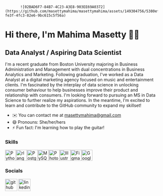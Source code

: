            ![02BAD6F7-84B7-4C23-A3E8-903EE69A0372](https://github.com/masettymahima/masettymahima/assets/149304756/5380ef97-fe3f-4fc3-82e6-9bc615c5f56a)

# Hi there, I'm Mahima Masetty 👋🏽
## Data Analyst / Aspiring Data Scientist

I'm a recent graduate from Boston University majoring in Business Administration and Management with dual concentrations in Business Analytics and Marketing. Following graduation, I've worked as a Data Analyst at a digital marketing agency focused on music and entertainment clients. I'm fascinated by the interplay of data science in unlocking consumer behaviour to help businesses improve their product and relationship with consumers. I'm looking forward to pursuing an MS in Data Science to further realize my aspirations. In the meantime, I'm excited to learn and contribute to the GitHub community to expand my skillset! 

* ✉️  You can contact me at [masettymahima@gmail.com](mailto:masettymahima@gmail.com)
* 😄 Pronouns: She/her/hers 
* ⚡ Fun fact: I'm learning how to play the guitar! 

### Skills  

<p align="left"> <a href="https://www.python.org/" target="_blank" rel="noreferrer"><img src="https://raw.githubusercontent.com/danielcranney/readme-generator/main/public/icons/skills/python-colored.svg" width="36" height="36" alt="Python" /></a><a href="https://www.r-project.org/" target="_blank" rel="noreferrer"><img src="https://raw.githubusercontent.com/danielcranney/readme-generator/main/public/icons/skills/rlang-colored.svg" width="36" height="36" alt="rlang" /></a><a href="https://www.postgresql.org/" target="_blank" rel="noreferrer"><img src="https://raw.githubusercontent.com/danielcranney/readme-generator/main/public/icons/skills/postgresql-colored.svg" width="36" height="36" alt="PostgreSQL" /></a><a href="https://www.mysql.com/" target="_blank" rel="noreferrer"><img src="https://raw.githubusercontent.com/danielcranney/readme-generator/main/public/icons/skills/mysql-colored.svg" width="36" height="36" alt="MySQL" /></a><a href="https://www.adobe.com/uk/products/photoshop.html" target="_blank" rel="noreferrer"><img src="https://raw.githubusercontent.com/danielcranney/readme-generator/main/public/icons/skills/photoshop-colored.svg" width="36" height="36" alt="Photoshop" /></a><a href="https://www.adobe.com/uk/products/illustrator.html" target="_blank" rel="noreferrer"><img src="https://raw.githubusercontent.com/danielcranney/readme-generator/main/public/icons/skills/illustrator-colored.svg" width="36" height="36" alt="Illustrator" /></a><a href="https://www.figma.com/" target="_blank" rel="noreferrer"><img src="https://raw.githubusercontent.com/danielcranney/readme-generator/main/public/icons/skills/figma-colored.svg" width="36" height="36" alt="Figma" /></a><a href="https://cloud.google.com/" target="_blank" rel="noreferrer"><img src="https://raw.githubusercontent.com/danielcranney/readme-generator/main/public/icons/skills/googlecloud-colored.svg" width="36" height="36" alt="Google Cloud" /></a> </p> 

 ### Socials  
 
[<img src='https://cdn.jsdelivr.net/npm/simple-icons@3.0.1/icons/github.svg' alt='github' height='40'>](https://github.com/masettymahima)  [<img src='https://cdn.jsdelivr.net/npm/simple-icons@3.0.1/icons/linkedin.svg' alt='linkedin' height='40'>](https://www.linkedin.com/in/https://www.linkedin.com/in/mmahima//)  
